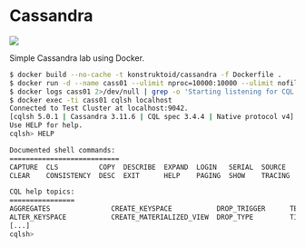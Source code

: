 # Cassandra

[![](https://images.microbadger.com/badges/image/konstruktoid/cassandra.svg)](https://microbadger.com/images/konstruktoid/cassandra "Cassandra")

Simple Cassandra lab using Docker.

```sh
$ docker build --no-cache -t konstruktoid/cassandra -f Dockerfile .
$ docker run -d --name cass01 --ulimit nproc=10000:10000 --ulimit nofile=10000:10000 konstruktoid/cassandra
$ docker logs cass01 2>/dev/null | grep -o 'Starting listening for CQL clients'
$ docker exec -ti cass01 cqlsh localhost
Connected to Test Cluster at localhost:9042.
[cqlsh 5.0.1 | Cassandra 3.11.6 | CQL spec 3.4.4 | Native protocol v4]
Use HELP for help.
cqlsh> HELP

Documented shell commands:
===========================
CAPTURE  CLS          COPY  DESCRIBE  EXPAND  LOGIN   SERIAL  SOURCE   UNICODE
CLEAR    CONSISTENCY  DESC  EXIT      HELP    PAGING  SHOW    TRACING

CQL help topics:
================
AGGREGATES               CREATE_KEYSPACE           DROP_TRIGGER      TEXT
ALTER_KEYSPACE           CREATE_MATERIALIZED_VIEW  DROP_TYPE         TIME
[...]
cqlsh>
```
